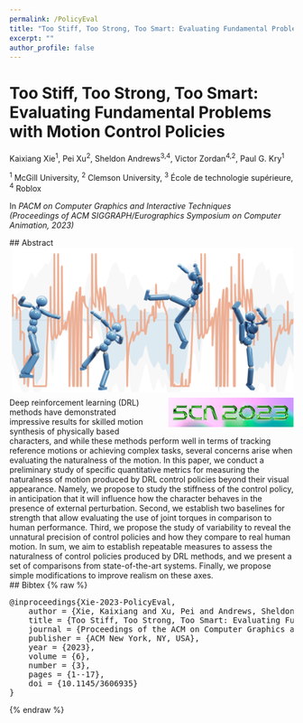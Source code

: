 ```yaml
---
permalink: /PolicyEval
title: "Too Stiff, Too Strong, Too Smart: Evaluating Fundamental Problems with Motion Control Policies"
excerpt: ""
author_profile: false
--- 
```


<style>
    article.page {width:100%}
</style>

 

# Too Stiff, Too Strong, Too Smart: Evaluating Fundamental Problems with Motion Control Policies

<p class="author">
<span>Kaixiang Xie<sup>1</sup></span>,
<span>Pei Xu<sup>2</sup></span>,
<span>Sheldon Andrews<sup>3,4</sup></span>,
<span>Victor Zordan<sup>4,2</sup></span>,
<span>Paul G. Kry<sup>1</sup></span>
</p>

<p class="affiliation">
<span><sup>1</sup> McGill University</span>,
<span><sup>2</sup> Clemson University</span>,
<span><sup>3</sup> École de technologie supérieure</span>,
<span><sup>4</sup> Roblox</span>
</p>

In _PACM on Computer Graphics and Interactive Techniques_<br />_(Proceedings of ACM SIGGRAPH/Eurographics Symposium on Computer Animation, 2023)_


<div class="m10"></div>
## Abstract
<div class="abstract">
<img src="projects/PolicyEval/teaser.png" style="width:500px;float:right;max-width:100%;padding:0 0 10px 20px;clear:both" />
<img src="projects/PolicyEval/sca2023_small.png" style="float:right;max-width:100%;padding:0 0 10px 20px;clear:both" />
Deep reinforcement learning (DRL) methods have demonstrated impressive results for skilled motion synthesis of physically based characters, and while these methods perform well in terms of tracking reference motions or achieving complex tasks, several concerns arise when evaluating the naturalness of the motion. In this paper, we conduct a preliminary study of specific quantitative metrics for measuring the naturalness of motion produced by DRL control policies beyond their visual appearance. Namely, we propose to study the stiffness of the control policy, in anticipation that it will influence how the character behaves in the presence of external perturbation. Second, we establish two baselines for strength that allow evaluating the use of joint torques in comparison to human performance. Third, we propose the study of variability to reveal the unnatural precision of control policies and how they compare to real human motion. In sum, we aim to establish repeatable measures to assess the naturalness of control policies produced by DRL methods, and we present a set of comparisons from state-of-the-art systems. Finally, we propose simple modifications to improve realism on these axes.
</div>

<div class="m10"></div>
<a class="paper-link" href="https://doi.org/10.1145/3606935" title="Paper"></a>
<a href="http://kaixiangxie.de/projects/policy-eval" class="external-link" title="Project Page"></a>

<div class="m10"></div>
## Bibtex
{% raw %}<pre class="bibtex">
@inproceedings{Xie-2023-PolicyEval,
    author = {Xie, Kaixiang and Xu, Pei and Andrews, Sheldon and Zordan, Victor B and Kry, Paul G},
    title = {Too Stiff, Too Strong, Too Smart: Evaluating Fundamental Problems with Motion Control Policies},
    journal = {Proceedings of the ACM on Computer Graphics and Interactive Techniques},
    publisher = {ACM New York, NY, USA},
    year = {2023},
    volume = {6},
    number = {3},
    pages = {1--17},
    doi = {10.1145/3606935}
}
</pre>{% endraw %}
